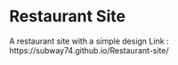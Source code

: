 <h1> Restaurant Site </h1>
A restaurant site with a simple design
Link : https://subway74.github.io/Restaurant-site/
